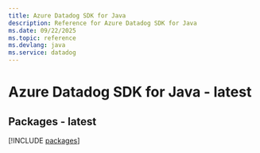```yaml
---
title: Azure Datadog SDK for Java
description: Reference for Azure Datadog SDK for Java
ms.date: 09/22/2025
ms.topic: reference
ms.devlang: java
ms.service: datadog
---
```

# Azure Datadog SDK for Java - latest
## Packages - latest
[!INCLUDE [packages](datadog-index.md)]